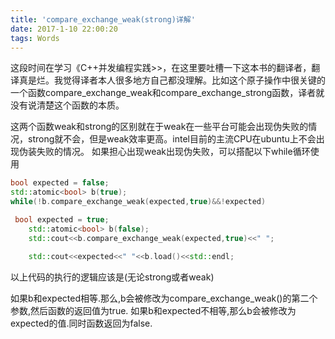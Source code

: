 ```yaml
---
title: 'compare_exchange_weak(strong)详解'
date: 2017-1-10 22:00:20
tags: Words
---
```

这段时间在学习《C++并发编程实践>>，在这里要吐槽一下这本书的翻译者，翻译真是烂。我觉得译者本人很多地方自己都没理解。比如这个原子操作中很关键的一个函数compare_exchange_weak和compare_exchange_strong函数，译者就没有说清楚这个函数的本质。
<!--more-->
这两个函数weak和strong的区别就在于weak在一些平台可能会出现伪失败的情况，strong就不会，但是weak效率更高。intel目前的主流CPU在ubuntu上不会出现伪装失败的情况。
如果担心出现weak出现伪失败，可以搭配以下while循环使用

```cpp
bool expected = false;
std::atomic<bool> b(true);
while(!b.compare_exchange_weak(expected,true)&&!expected)
```


```cpp
 bool expected = true;
    std::atomic<bool> b(false);
    std::cout<<b.compare_exchange_weak(expected,true)<<" ";

    std::cout<<expected<<" "<<b.load()<<std::endl;
```
以上代码的执行的逻辑应该是(无论strong或者weak)

如果b和expected相等.那么,b会被修改为compare_exchange_weak()的第二个参数,然后函数的返回值为true.
如果b和expected不相等,那么b会被修改为expected的值.同时函数返回为false.



